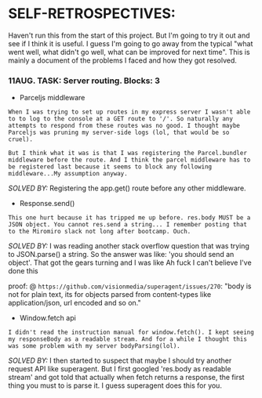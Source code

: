 # SELF-RETROSPECTIVES:

Haven't run this from the start of this project. But I'm going to try it out and see if I think it is useful. I guess I'm going to go away from the typical "what went well, what didn't go well, what can be improved for next time". This is mainly a document of the problems I faced and how they got resolved.

### 11AUG. TASK: Server routing. Blocks: 3

- Parceljs middleware
```
When I was trying to set up routes in my express server I wasn't able to to log to the console at a GET route to '/'. So naturally any attempts to respond from these routes was no good. I thought maybe Parceljs was pruning my server-side logs (lol, that would be so cruel).

But I think what it was is that I was registering the Parcel.bundler middleware before the route. And I think the parcel middleware has to be registered last because it seems to block any following middleware...My assumption anyway.
```
*SOLVED BY:* Registering the app.get() route before any other middleware.

- Response.send()
```
This one hurt because it has tripped me up before. res.body MUST be a JSON object. You cannot res.send a string... I remember posting that to the Miromiro slack not long after bootcamp. Ouch.
```
*SOLVED BY:* I was reading another stack overflow question that was trying to JSON.parse() a string. So the answer was like: 'you should send an object'. That got the gears turning and I was like Ah fuck I can't believe I've done this

proof: @ `https://github.com/visionmedia/superagent/issues/270`: "body is not for plain text, its for objects parsed from content-types like application/json, url encoded and so on."

- Window.fetch api
```
I didn't read the instruction manual for window.fetch(). I kept seeing my responseBody as a readable stream. And for a while I thought this was some problem with my server bodyParsing(lol).
```
*SOLVED BY:* I then started to suspect that maybe I should try another request API like superagent. But I first googled 'res.body as readable stream' and got told that actually when fetch returns a response, the first thing you must to is parse it. I guess superagent does this for you.

